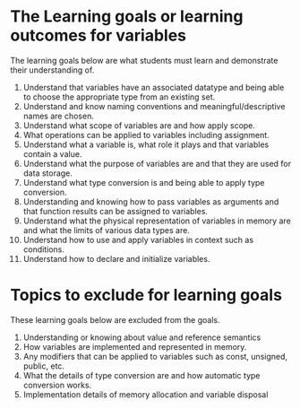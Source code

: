 # The Learning goals or learning outcomes for variables

The learning goals below are what students must learn and demonstrate their understanding of.

1. Understand that variables have an associated datatype and being able to choose the appropriate type from an existing set.
2. Understand and know naming conventions and meaningful/descriptive names are chosen.
3. Understand what scope of variables are and how apply scope.
4. What operations can be applied to variables including assignment.
5. Understand what a variable is, what role it plays and that variables contain a value.
6. Understand what the purpose of variables are and that they are used for data storage.
7. Understand what type conversion is and being able to apply type conversion.
8. Understanding and knowing how to pass variables as arguments and that function results can be assigned to variables.
9. Understand what the physical representation of variables in memory are and what the limits of various data types are.
10. Understand how to use and apply variables in context such as conditions.
11. Understand how to declare and initialize variables.

# Topics to exclude for learning goals

These learning goals below are excluded from the goals.

1. Understanding or knowing about value and reference semantics
2. How variables are implemented and represented in memory.
3. Any modifiers that can be applied to variables such as const, unsigned, public, etc.
4. What the details of type conversion are and how automatic type conversion works.
5. Implementation details of memory allocation and variable disposal
